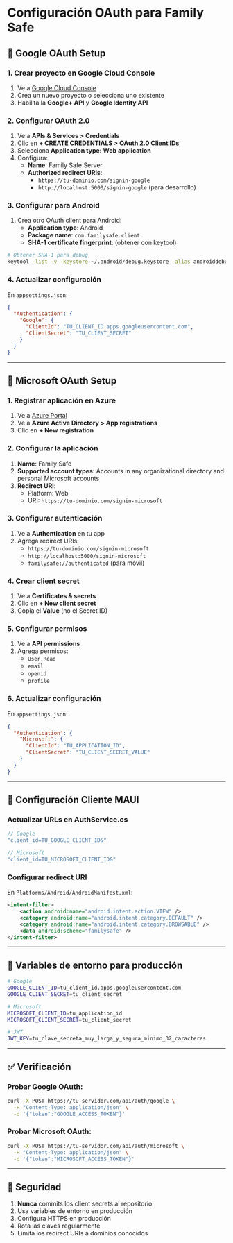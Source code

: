 # Configuración OAuth para Family Safe

## 🔐 Google OAuth Setup

### 1. Crear proyecto en Google Cloud Console

1. Ve a [Google Cloud Console](https://console.cloud.google.com/)
2. Crea un nuevo proyecto o selecciona uno existente
3. Habilita la **Google+ API** y **Google Identity API**

### 2. Configurar OAuth 2.0

1. Ve a **APIs & Services > Credentials**
2. Clic en **+ CREATE CREDENTIALS > OAuth 2.0 Client IDs**
3. Selecciona **Application type: Web application**
4. Configura:
   - **Name**: Family Safe Server
   - **Authorized redirect URIs**: 
     - `https://tu-dominio.com/signin-google`
     - `http://localhost:5000/signin-google` (para desarrollo)

### 3. Configurar para Android

1. Crea otro OAuth client para Android:
   - **Application type**: Android
   - **Package name**: `com.familysafe.client`
   - **SHA-1 certificate fingerprint**: (obtener con keytool)

```bash
# Obtener SHA-1 para debug
keytool -list -v -keystore ~/.android/debug.keystore -alias androiddebugkey -storepass android -keypass android
```

### 4. Actualizar configuración

En `appsettings.json`:
```json
{
  "Authentication": {
    "Google": {
      "ClientId": "TU_CLIENT_ID.apps.googleusercontent.com",
      "ClientSecret": "TU_CLIENT_SECRET"
    }
  }
}
```

---

## 🔐 Microsoft OAuth Setup

### 1. Registrar aplicación en Azure

1. Ve a [Azure Portal](https://portal.azure.com/)
2. Ve a **Azure Active Directory > App registrations**
3. Clic en **+ New registration**

### 2. Configurar la aplicación

1. **Name**: Family Safe
2. **Supported account types**: Accounts in any organizational directory and personal Microsoft accounts
3. **Redirect URI**: 
   - Platform: Web
   - URI: `https://tu-dominio.com/signin-microsoft`

### 3. Configurar autenticación

1. Ve a **Authentication** en tu app
2. Agrega redirect URIs:
   - `https://tu-dominio.com/signin-microsoft`
   - `http://localhost:5000/signin-microsoft`
   - `familysafe://authenticated` (para móvil)

### 4. Crear client secret

1. Ve a **Certificates & secrets**
2. Clic en **+ New client secret**
3. Copia el **Value** (no el Secret ID)

### 5. Configurar permisos

1. Ve a **API permissions**
2. Agrega permisos:
   - `User.Read`
   - `email`
   - `openid`
   - `profile`

### 6. Actualizar configuración

En `appsettings.json`:
```json
{
  "Authentication": {
    "Microsoft": {
      "ClientId": "TU_APPLICATION_ID",
      "ClientSecret": "TU_CLIENT_SECRET_VALUE"
    }
  }
}
```

---

## 📱 Configuración Cliente MAUI

### Actualizar URLs en AuthService.cs

```csharp
// Google
"client_id=TU_GOOGLE_CLIENT_ID&"

// Microsoft  
"client_id=TU_MICROSOFT_CLIENT_ID&"
```

### Configurar redirect URI

En `Platforms/Android/AndroidManifest.xml`:
```xml
<intent-filter>
    <action android:name="android.intent.action.VIEW" />
    <category android:name="android.intent.category.DEFAULT" />
    <category android:name="android.intent.category.BROWSABLE" />
    <data android:scheme="familysafe" />
</intent-filter>
```

---

## 🔧 Variables de entorno para producción

```bash
# Google
GOOGLE_CLIENT_ID=tu_client_id.apps.googleusercontent.com
GOOGLE_CLIENT_SECRET=tu_client_secret

# Microsoft
MICROSOFT_CLIENT_ID=tu_application_id
MICROSOFT_CLIENT_SECRET=tu_client_secret

# JWT
JWT_KEY=tu_clave_secreta_muy_larga_y_segura_minimo_32_caracteres
```

---

## ✅ Verificación

### Probar Google OAuth:
```bash
curl -X POST https://tu-servidor.com/api/auth/google \
  -H "Content-Type: application/json" \
  -d '{"token":"GOOGLE_ACCESS_TOKEN"}'
```

### Probar Microsoft OAuth:
```bash
curl -X POST https://tu-servidor.com/api/auth/microsoft \
  -H "Content-Type: application/json" \
  -d '{"token":"MICROSOFT_ACCESS_TOKEN"}'
```

---

## 🚨 Seguridad

1. **Nunca** commits los client secrets al repositorio
2. Usa variables de entorno en producción
3. Configura HTTPS en producción
4. Rota las claves regularmente
5. Limita los redirect URIs a dominios conocidos